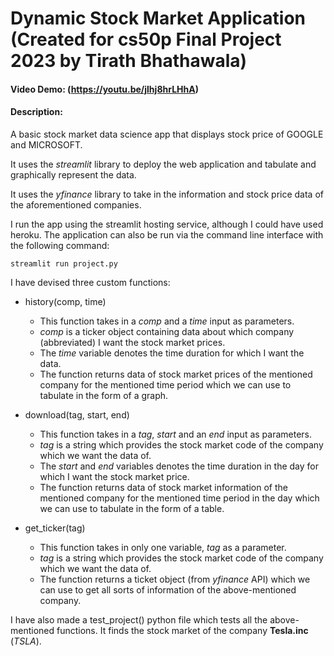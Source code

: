 # Dynamic Stock Market Application (Created for cs50p Final Project 2023 by Tirath Bhathawala)

#### Video Demo: (https://youtu.be/jlhj8hrLHhA)

#### Description: 

A basic stock market data science app that displays stock price of GOOGLE and MICROSOFT.

It uses the *streamlit* library to deploy the web application and tabulate and graphically represent the data.

It uses the *yfinance* library to take in the information and stock price data of the aforementioned companies.

I run the app using the streamlit hosting service, although I could have used heroku.
The application can also be run via the command line interface with the following command: 

` streamlit run project.py `

I have devised three custom functions:
+ history(comp, time)
    + This function takes in a *comp* and a *time* input as parameters.
    + *comp* is a ticker object containing data about which company (abbreviated) I want the stock market prices.
    + The *time* variable denotes the time duration for which I want the data. 
    + The function returns data of stock market prices of the mentioned company for the mentioned time period which we can use to tabulate in the form of a graph.
  

+ download(tag, start, end)
  + This function takes in a *tag*, *start* and an *end* input as parameters.
  + *tag* is a string which provides the stock market code of the company which we want the data of.
  + The *start* and *end* variables denotes the time duration in the day for which I want the stock market price. 
  + The function returns data of stock market information of the mentioned company for the mentioned time period in the day which we can use to tabulate in the form of a table.


+ get_ticker(tag)
  + This function takes in only one variable, *tag* as a parameter.
  + *tag* is a string which provides the stock market code of the company which we want the data of.
  + The function returns a ticket object (from *yfinance* API) which we can use to get all sorts of information of the above-mentioned company.
  

I have also made a test_project() python file which tests all the above-mentioned functions. It finds the stock market of the company ****Tesla.inc**** (*TSLA*).
